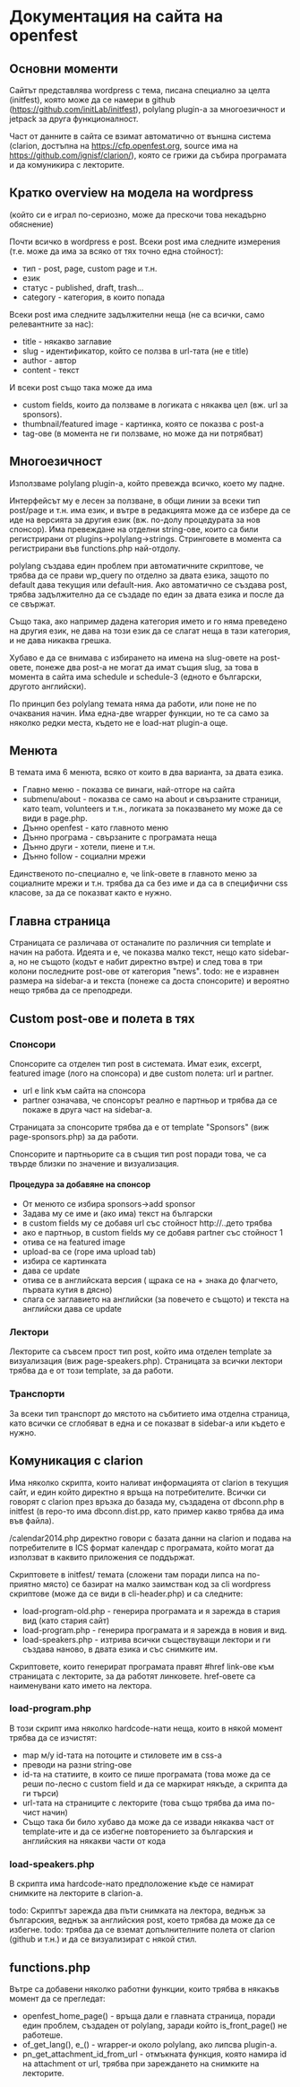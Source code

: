 Документация на сайта на openfest
=================================


## Основни моменти

Сайтът представлява wordpress с тема, писана специално за целта (initfest), която може да се намери в github (https://github.com/initLab/initfest), polylang plugin-а за многоезичност и jetpack за друга функционалност. 

Част от данните в сайта се взимат автоматично от външна система (clarion, достъпна на https://cfp.openfest.org, source има на https://github.com/ignisf/clarion/), която се грижи да събира програмата и да комуникира с лекторите.

## Кратко overview на модела на wordpress

(който си е играл по-сериозно, може да прескочи това некадърно обяснение)

Почти всичко в wordpress е post. Всеки post има следните измерения (т.е. може да има за всяко от тях точно една стойност):
* тип - post, page, custom page и т.н.
* език
* статус - published, draft, trash...
* category - категория, в които попада

Всеки post има следните задължителни неща (не са всички, само релевантните за нас):
* title - някакво заглавие
* slug - идентификатор, който се ползва в url-тата (не е title)
* author - автор
* content - текст

И всеки post също така може да има 
* custom fields, които да ползваме в логиката с някаква цел (вж. url за sponsors).
* thumbnail/featured image - картинка, която се показва с post-а
* tag-ове (в момента не ги ползваме, но може да ни потрябват)


## Многоезичност

Използваме polylang plugin-а, който превежда всичко, което му падне.

Интерфейсът му е лесен за ползване, в общи линии за всеки тип post/page и т.н. има език, и вътре в редакцията може да се избере да се иде на версията за другия език (вж. по-долу процедурата за нов спонсор). Има превеждане на отделни string-ове, които са били регистрирани от plugins->polylang->strings. Стринговете в момента са регистрирани във functions.php най-отдолу.

polylang създава един проблем при автоматичните скриптове, че трябва да се прави wp_query по отделно за двата езика, защото по default дава текущия или default-ния. Ако автоматично се създава post, трябва задължително да се създаде по един за двата езика и после да се свържат.

Също така, ако например дадена категория името и го няма преведено на другия език, не дава на този език да се слагат неща в тази категория, и не дава никаква грешка.

Хубаво е да се внимава с избирането на имена на slug-овете на post-овете, понеже два post-а не могат да имат същия slug, за това в момента в сайта има schedule и schedule-3 (едното е български, другото английски).

По принцип без polylang темата няма да работи, или поне не по очаквания начин. Има една-две wrapper функции, но те са само за няколко редки места, където не е load-нат plugin-а още.

## Менюта

В темата има 6 менюта, всяко от които в два варианта, за двата езика.

* Главно меню - показва се винаги, най-отгоре на сайта
* submenu/about - показва се само на about и свързаните страници, като team, volunteers и т.н., логиката за показването му може да се види в page.php.
* Дънно openfest - като главното меню
* Дънно програма - свързаните с програмата неща
* Дънно други - хотели, пиене и т.н.
* Дънно follow - социални мрежи

Единственото по-специално е, че link-овете в главното меню за социалните мрежи и т.н. трябва да са без име и да са в специфични css класове, за да се показват както е нужно.

## Главна страница

Страницата се различава от останалите по различния си template и начин на работа. Идеята и е, че показва малко текст, нещо като sidebar-а, но не същото (кодът е набит директно вътре) и след това в три колони последните post-ове от категория "news".
todo: не е изравнен размера на sidebar-а и текста (понеже са доста спонсорите) и вероятно нещо трябва да се преподреди.

## Custom post-ове и полета в тях

### Спонсори

Спонсорите са отделен тип post в системата. Имат език, excerpt, featured image (лого на спонсора) и две custom полета: url и partner. 

* url е link към сайта на спонсора
* partner означава, че спонсорът реално е партньор и трябва да се покаже в друга част на sidebar-а.

Страницата за спонсорите трябва да е от template "Sponsors" (виж page-sponsors.php) за да работи.

Спонсорите и партньорите са в същия тип post поради това, че са твърде близки по значение и визуализация.

#### Процедура за добавяне на спонсор

* От менюто се избира sponsors->add sponsor
* Задава му се име и (ако има) текст на български
* в custom fields му се добавя url със стойност http://..дето трябва
* ако е партньор, в custom fields му се добавя partner със стойност 1
* отива се на featured image
* upload-ва се (горе има upload tab)
* избира се картинката
* дава се update
* отива се в английската версия ( щрака се на + знака до флагчето, първата кутия в дясно)
* слага се заглавието на английски (за повечето е същото) и текста на английски
дава се update

### Лектори

Лекторите са съвсем прост тип post, който има отделен template за визуализация (виж page-speakers.php). Страницата за всички лектори трябва да е от този template, за да работи.

### Транспорти

За всеки тип транспорт до мястото на събитието има отделна страница, като всички се сглобяват в една и се показват в sidebar-а или където е нужно.

## Комуникация с clarion

Има няколко скрипта, които наливат информацията от clarion в текущия сайт, и един който директно я връща на потребителите. Всички си говорят с clarion през връзка до базада му, създадена от dbconn.php в initfest (в repo-то има dbconn.dist.pp, като пример какво трябва да има във файла).

/calendar2014.php директно говори с базата данни на clarion и подава на потребителите в ICS формат календар с програмата, който могат да използват в каквито приложения се поддържат. 

Скриптовете в initfest/ темата (сложени там поради липса на по-приятно място) се базират на малко заимстван код за cli wordpress скриптове (може да се види в cli-header.php) и са следните: 

* load-program-old.php - генерира програмата и я зарежда в стария вид (като стария сайт)
* load-program.php - генерира програмата и я зарежда в новия и вид.
* load-speakers.php - изтрива всички съществуващи лектори и ги създава наново, в двата езика и със снимките им.

Скриптовете, които генерират програмата правят #href link-ове към страницата с лекторите, за да работят линковете. href-овете са наименувани като името на лектора.

### load-program.php

В този скрипт има няколко hardcode-нати неща, които в някой момент трябва да се изчистят:

* map м/у id-тата на потоците и стиловете им в css-а
* преводи на разни string-ове
* id-та на статиите, в които се пише програмата (това може да се реши по-лесно с custom field и да се маркират някъде, а скрипта да ги търси)
* url-тата на страниците с лекторите (това също трябва да има по-чист начин)
* Също така би било хубаво да може да се извади някаква част от template-ите и да се избегне повторението за българския и английския на някакви части от кода

### load-speakers.php

В скрипта има hardcode-нато предположение къде се намират снимките на лекторите в clarion-а.

todo: Скриптът зарежда два пъти снимката на лектора, веднъж за българския, веднъж за английския post, което трябва да може да се избегне.
todo: трябва да се вземат допълнителните полета от clarion (github и т.н.) и да се визуализират с някой стил.

## functions.php

Вътре са добавени няколко работни функции, които трябва в някакъв момент да се прегледат:

* openfest_home_page() - връща дали е главната страница, поради един проблем, създаден от polylang, заради който is_front_page() не работеше.
* of_get_lang(), е_() - wrapper-и около polylang, ако липсва plugin-а.
* pn_get_attachment_id_from_url - отмъкната функция, която намира id на attachment от url, трябва при зареждането на снимките на лекторите.
